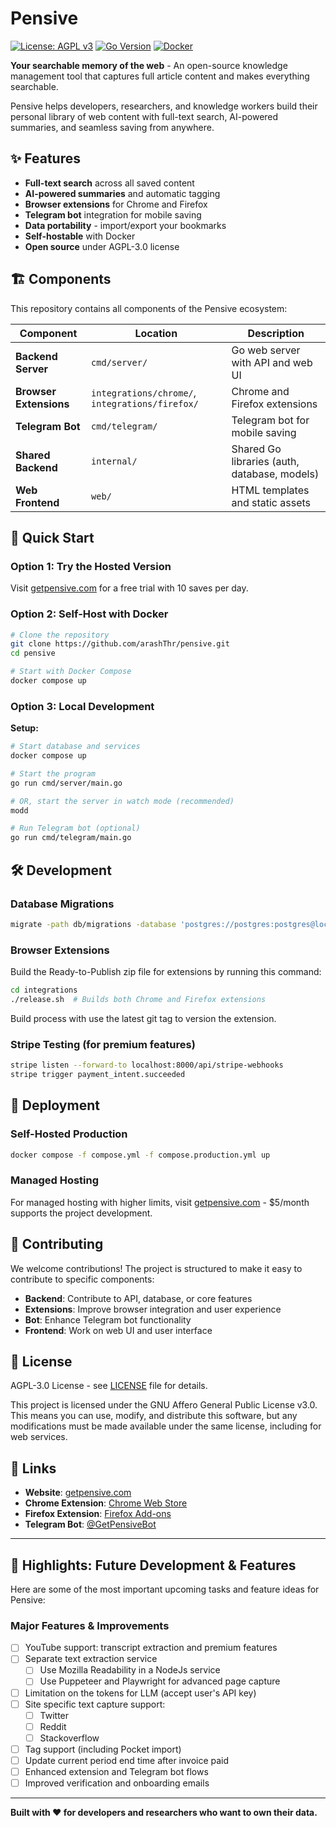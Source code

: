 # Pensive

[![License: AGPL v3](https://img.shields.io/badge/License-AGPL%20v3-blue.svg)](https://www.gnu.org/licenses/agpl-3.0)
[![Go Version](https://img.shields.io/badge/Go-1.24+-blue.svg)](https://golang.org)
[![Docker](https://img.shields.io/badge/Docker-Ready-blue.svg)](https://www.docker.com/)

**Your searchable memory of the web** - An open-source knowledge management tool that captures full article content and makes everything searchable.

Pensive helps developers, researchers, and knowledge workers build their personal library of web content with full-text search, AI-powered summaries, and seamless saving from anywhere.

## ✨ Features

- **Full-text search** across all saved content
- **AI-powered summaries** and automatic tagging
- **Browser extensions** for Chrome and Firefox
- **Telegram bot** integration for mobile saving
- **Data portability** - import/export your bookmarks
- **Self-hostable** with Docker
- **Open source** under AGPL-3.0 license

## 🏗️ Components

This repository contains all components of the Pensive ecosystem:

| Component | Location | Description |
|-----------|----------|-------------|
| **Backend Server** | `cmd/server/` | Go web server with API and web UI |
| **Browser Extensions** | `integrations/chrome/`, `integrations/firefox/` | Chrome and Firefox extensions |
| **Telegram Bot** | `cmd/telegram/` | Telegram bot for mobile saving |
| **Shared Backend** | `internal/` | Shared Go libraries (auth, database, models) |
| **Web Frontend** | `web/` | HTML templates and static assets |

## 🚀 Quick Start

### Option 1: Try the Hosted Version
Visit [getpensive.com](https://getpensive.com) for a free trial with 10 saves per day.

### Option 2: Self-Host with Docker

```bash
# Clone the repository
git clone https://github.com/arashThr/pensive.git
cd pensive

# Start with Docker Compose
docker compose up
```

### Option 3: Local Development

**Setup:**
```bash
# Start database and services
docker compose up

# Start the program
go run cmd/server/main.go

# OR, start the server in watch mode (recommended)
modd

# Run Telegram bot (optional)
go run cmd/telegram/main.go
```

## 🛠️ Development

### Database Migrations
```bash
migrate -path db/migrations -database 'postgres://postgres:postgres@localhost:5432/pensive?sslmode=disable' up 1
```

### Browser Extensions
Build the Ready-to-Publish zip file for extensions by running this command:
```bash
cd integrations
./release.sh  # Builds both Chrome and Firefox extensions
```
Build process with use the latest git tag to version the extension.

### Stripe Testing (for premium features)
```bash
stripe listen --forward-to localhost:8000/api/stripe-webhooks
stripe trigger payment_intent.succeeded
```

## 🏢 Deployment

### Self-Hosted Production
```bash
docker compose -f compose.yml -f compose.production.yml up
```

### Managed Hosting
For managed hosting with higher limits, visit [getpensive.com](https://getpensive.com) - $5/month supports the project development.

## 🤝 Contributing

We welcome contributions! The project is structured to make it easy to contribute to specific components:

- **Backend**: Contribute to API, database, or core features
- **Extensions**: Improve browser integration and user experience  
- **Bot**: Enhance Telegram bot functionality
- **Frontend**: Work on web UI and user interface

## 📄 License

AGPL-3.0 License - see [LICENSE](LICENSE) file for details.

This project is licensed under the GNU Affero General Public License v3.0. This means you can use, modify, and distribute this software, but any modifications must be made available under the same license, including for web services.

## 🔗 Links

- **Website**: [getpensive.com](https://getpensive.com)
- **Chrome Extension**: [Chrome Web Store](https://chromewebstore.google.com/detail/pensive-save-search-what/klmginbbicjdpaodcbokdjbhnbaocomd)
- **Firefox Extension**: [Firefox Add-ons](https://addons.mozilla.org/en-US/firefox/addon/pensive/)
- **Telegram Bot**: [@GetPensiveBot](https://t.me/GetPensiveBot)

---

## 🚧 Highlights: Future Development & Features

Here are some of the most important upcoming tasks and feature ideas for Pensive:

### Major Features & Improvements
- [ ] YouTube support: transcript extraction and premium features
- [ ] Separate text extraction service
    - [ ] Use Mozilla Readability in a NodeJs service
    - [ ] Use Puppeteer and Playwright for advanced page capture
- [ ] Limitation on the tokens for LLM (accept user's API key)
- [ ] Site specific text capture support:
    - [ ] Twitter
    - [ ] Reddit
    - [ ] Stackoverflow
- [ ] Tag support (including Pocket import)
- [ ] Update current period end time after invoice paid
- [ ] Enhanced extension and Telegram bot flows
- [ ] Improved verification and onboarding emails

---

**Built with ❤️ for developers and researchers who want to own their data.**

